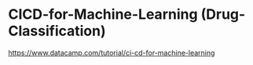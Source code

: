 # CICD-for-Machine-Learning (Drug-Classification)
https://www.datacamp.com/tutorial/ci-cd-for-machine-learning